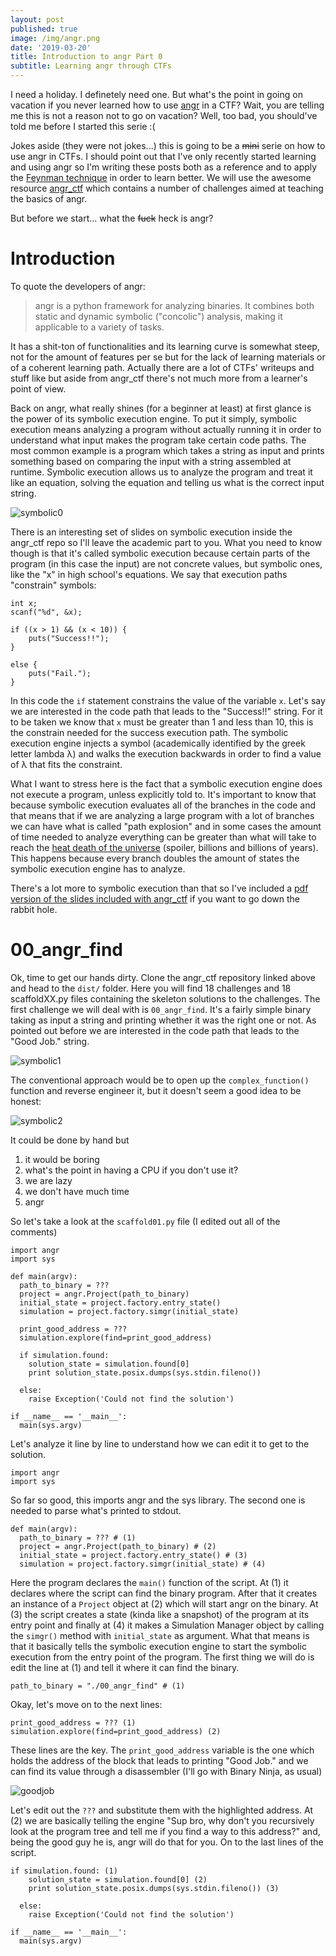 ```yaml
---
layout: post
published: true
image: /img/angr.png
date: '2019-03-20'
title: Introduction to angr Part 0
subtitle: Learning angr through CTFs
---
```

I need a holiday. I definetely need one. But what's the point in going on vacation if you never learned how to use [angr](https://angr.io/) in a CTF? Wait, you are telling me this is not a reason not to go on vacation? Well, too bad, you should've told me before I started this serie :(

Jokes aside (they were not jokes...) this is going to be a ~~mini~~ serie on how to use angr in CTFs. I should point out that I've only recently started learning and using angr so I'm writing these posts both as a reference and to apply the [Feynman technique](https://fs.blog/2012/04/feynman-technique/) in order to learn better. We will use the awesome resource [angr_ctf](https://github.com/jakespringer/angr_ctf) which contains a number of challenges aimed at teaching the basics of angr.

But before we start... what the ~~fuck~~ heck is angr?

# Introduction

To quote the developers of angr:

> angr is a python framework for analyzing binaries. 
> It combines both static and dynamic symbolic ("concolic") analysis, making it applicable to a variety of tasks.

It has a shit-ton of functionalities and its learning curve is somewhat steep, not for the amount of features per se but for the lack of learning materials or of a coherent learning path. Actually there are a lot of CTFs' writeups and stuff like but aside from angr_ctf there's not much more from a learner's point of view.

Back on angr, what really shines (for a beginner at least) at first glance is the power of its symbolic execution engine. To put it simply, symbolic execution means analyzing a program without actually running it in order to understand what input makes the program take certain code paths. The most common example is a program which takes a string as input and prints something based on comparing the input with a string assembled at runtime. Symbolic execution allows us to analyze the program and treat it like an equation, solving the equation and telling us what is the correct input string.

![symbolic0]({{site.baseurl}}/img/symbolicexec0.JPG)

There is an interesting set of slides on symbolic execution inside the angr_ctf repo so I'll leave the academic part to you. What you need to know though is that it's called symbolic execution because certain parts of the program (in this case the input) are not concrete values, but symbolic ones, like the "x" in high school's equations. We say that execution paths "constrain" symbols:

```
int x;
scanf("%d", &x);

if ((x > 1) && (x < 10)) {
	puts("Success!!");
} 

else {
	puts("Fail.");
}
```
In this code the `if` statement constrains the value of the variable `x`. Let's say we are interested in the code path that leads to the "Success!!" string. For it to be taken we know that `x` must be greater than 1 and less than 10, this is the constrain needed for the success execution path. The symbolic execution engine injects a symbol (academically identified by the greek letter lambda λ) and walks the execution backwards in order to find a value of λ that fits the constraint.

What I want to stress here is the fact that a symbolic execution engine does not execute a program, unless explicitly told to. It's important to know that because symbolic execution evaluates all of the branches in the code and that means that if we are analyzing a large program with a lot of branches we can have what is called "path explosion" and in some cases the amount of time needed to analyze everything can be greater than what will take to reach the [heat death of the universe](https://en.wikipedia.org/wiki/Heat_death_of_the_universe) (spoiler, billions and billions of years). This happens because every branch doubles the amount of states the symbolic execution engine has to analyze.

There's a lot more to symbolic execution than that so I've included a [pdf version of the slides included with angr_ctf](https://blog.notso.pro/downloads/SymbolicExecution.pdf) if you want to go down the rabbit hole.


# 00_angr_find

Ok, time to get our hands dirty. Clone the angr_ctf repository linked above and head to the `dist/` folder. Here you will find 18 challenges and 18 scaffoldXX.py files containing the skeleton solutions to the challenges. The first challenge we will deal with is `00_angr_find`. It's a fairly simple binary taking as input a string and printing whether it was the right one or not. As pointed out before we are interested in the code path that leads to the "Good Job." string.

![symbolic1]({{site.baseurl}}/img/symbexec1.png)

The conventional approach would be to open up the `complex_function()` function and reverse engineer it, but it doesn't seem a good idea to be honest:

![symbolic2]({{site.baseurl}}/img/symbexec2.png)

It could be done by hand but
1. it would be boring
2. what's the point in having a CPU if you don't use it?
3. we are lazy
4. we don't have much time
5. angr

So let's take a look at the `scaffold01.py` file (I edited out all of the comments)

```
import angr
import sys

def main(argv):
  path_to_binary = ???
  project = angr.Project(path_to_binary)
  initial_state = project.factory.entry_state()
  simulation = project.factory.simgr(initial_state)
  
  print_good_address = ???
  simulation.explore(find=print_good_address)
  
  if simulation.found:
    solution_state = simulation.found[0]
    print solution_state.posix.dumps(sys.stdin.fileno())
  
  else:
    raise Exception('Could not find the solution')

if __name__ == '__main__':
  main(sys.argv)
```

Let's analyze it line by line to understand how we can edit it to get to the solution.

```
import angr
import sys
```
So far so good, this imports angr and the sys library. The second one is needed to parse what's printed to stdout.

```
def main(argv):
  path_to_binary = ??? # (1)
  project = angr.Project(path_to_binary) # (2)
  initial_state = project.factory.entry_state() # (3)
  simulation = project.factory.simgr(initial_state) # (4)
```
Here the program declares the `main()` function of the script. At (1) it declares where the script can find the binary program. After that it creates an instance of a `Project` object at (2) which will start angr on the binary. At (3) the script creates a state (kinda like a snapshot) of the program at its entry point and finally at (4) it makes a Simulation Manager object by calling the `simgr()` method with `initial_state` as argument. What that means is that it basically tells the symbolic execution engine to start the symbolic execution from the entry point of the program. The first thing we will do is edit the line at (1) and tell it where it can find the binary.

```
path_to_binary = "./00_angr_find" # (1)
```

Okay, let's move on to the next lines:

```
print_good_address = ??? (1)
simulation.explore(find=print_good_address) (2)
```
These lines are the key. The `print_good_address` variable is the one which holds the address of the block that leads to printing "Good Job." and we can find its value through a disassembler (I'll go with Binary Ninja, as usual)

![goodjob]({{site.baseurl}}/img/goodjob.png)

Let's edit out the `???` and substitute them with the highlighted address. At (2) we are basically telling the engine "Sup bro, why don't you recursively look at the program tree and tell me if you find a way to this address?" and, being the good guy he is, angr will do that for you. On to the last lines of the script.

```
if simulation.found: (1)
    solution_state = simulation.found[0] (2)
    print solution_state.posix.dumps(sys.stdin.fileno()) (3)
  
  else:
    raise Exception('Could not find the solution')

if __name__ == '__main__':
  main(sys.argv)
```



